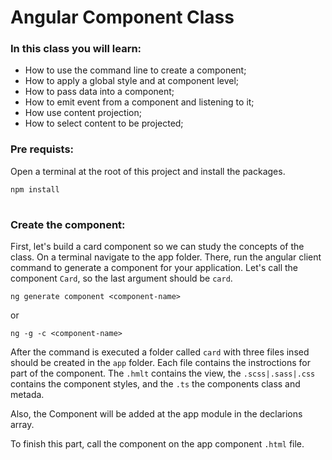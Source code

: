 # Angular Component Class

### In this class you will learn:

* How to use the command line to create a component;
* How to apply a global style and at component level;
* How to pass data into a component;
* How to emit event from a component and listening to it;
* How use content projection;
* How to select content to be projected;

### Pre requists:

Open a terminal at the root of this project and install the packages.

```
npm install
```
#

### Create the component:

First, let's build a card component so we can study the concepts of the class. On a terminal navigate to the app folder. There, run the angular client command to generate a component for your application. Let's call the component `Card`, so the last argument should be `card`. 

```
ng generate component <component-name>
```

or

```
ng -g -c <component-name>
```

After the command is executed a folder called `card` with three files insed should be created in the `app` folder. Each file contains the instroctions for part of the component. The `.hmlt` contains the view, the `.scss|.sass|.css` contains the component styles, and the `.ts` the components class and metada.

Also, the Component will be added at the app module in the declarions array.

To finish this part, call the component on the app component `.html` file.
